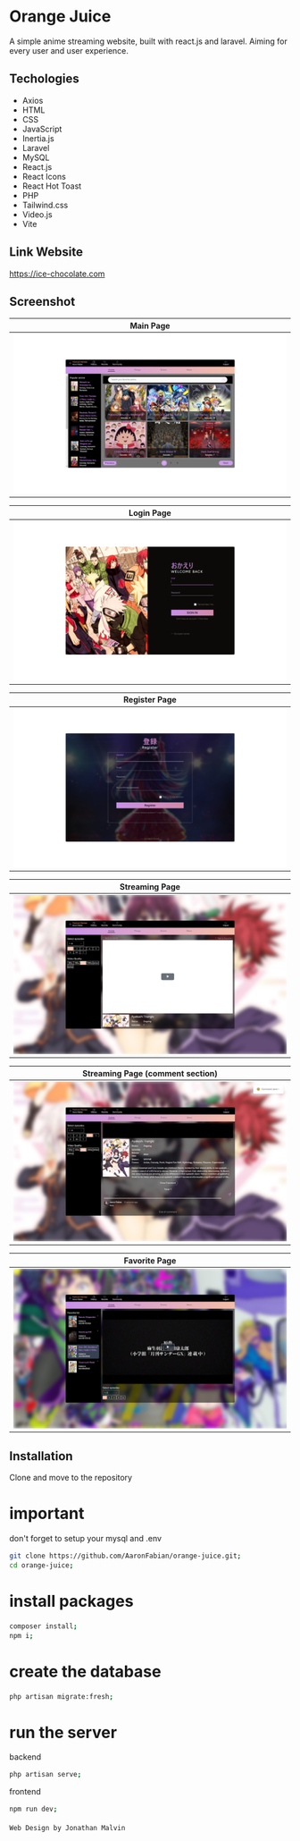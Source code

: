 # Orange Juice
A simple anime streaming website, built with react.js and laravel. Aiming for every user and user experience.

## Techologies

- Axios
- HTML
- CSS
- JavaScript
- Inertia.js
- Laravel
- MySQL
- React.js
- React Icons
- React Hot Toast
- PHP
- Tailwind.css
- Video.js
- Vite

## Link Website

https://ice-chocolate.com

## Screenshot
| Main Page                           |
| --------------------------------------- |
| ![login page](public/img/pages_img/main_page.png) |

| Login Page                           |
| ------------------------------------ |
| ![login page](public/img/pages_img/login_page.png) |

| Register Page                           |
| ---------------------------------------- |
| ![login page](public/img/pages_img/register_page.png) |

| Streaming Page                           |
| ------------------------------------- |
| ![login page](public/img/pages_img/watch_page.png) |

| Streaming Page (comment section)                           |
| ------------------------------------ |
| ![login page](public/img/pages_img/watch_page_comment.png) |

| Favorite Page                           |
| --------------------------------------- |
| ![login page](public/img/pages_img/favorite_page.png) |

## Installation

Clone and move to the repository

# important
don't forget to setup your mysql and .env

```bash
git clone https://github.com/AaronFabian/orange-juice.git;
cd orange-juice;
```

# install packages
```bash
composer install;
npm i;
```

# create the database
```bash
php artisan migrate:fresh;
```

# run the server
backend
```bash
php artisan serve;
```

frontend
```bash
npm run dev;

Web Design by Jonathan Malvin
```


